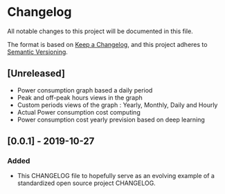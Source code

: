 # Changelog

All notable changes to this project will be documented in this file.

The format is based on [Keep a Changelog](https://keepachangelog.com/en/1.0.0/),
and this project adheres to [Semantic Versioning](https://semver.org/spec/v2.0.0.html).

## [Unreleased]
- Power consumption graph based a daily period
- Peak and off-peak hours views in the graph
- Custom periods views of the graph : Yearly, Monthly, Daily and Hourly
- Actual Power consumption cost computing
- Power consumption cost yearly prevision based on deep learning

## [0.0.1] - 2019-10-27

### Added
- This CHANGELOG file to hopefully serve as an evolving example of a
  standardized open source project CHANGELOG.



